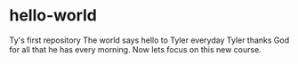# hello-world
Ty's first repository
The world says hello to Tyler everyday
Tyler thanks God for all that he has every morning.
Now lets focus on this new course. 
